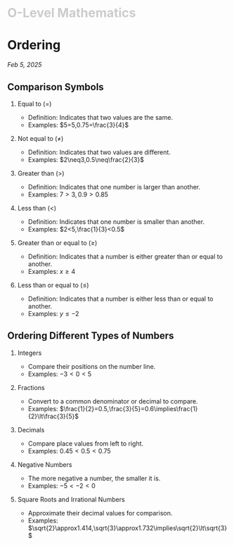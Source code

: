 <h1 style="color: #ccc">O-Level Mathematics</h1>

# Ordering

*Feb 5, 2025*

## Comparison Symbols

1.  Equal to ($=$)

    -   Definition: Indicates that two values are the same.
    -   Examples: $5=5,0.75=\frac{3}{4}$

2.  Not equal to ($\neq$)

    -   Definition: Indicates that two values are different.
    -   Examples: $2\neq3,0.5\neq\frac{2}{3}$

3.  Greater than ($>$)

    -   Definition: Indicates that one number is larger than another.
    -   Examples: $7>3,0.9>0.85$

4.  Less than ($<$)

    -   Definition: Indicates that one number is smaller than another.
    -   Examples: $2<5,\frac{1}{3}<0.5$

5.  Greater than or equal to ($\geq$)

    -   Definition: Indicates that a number is either greater than or equal to another.
    -   Examples: $x\geq4$

6.  Less than or equal to ($\leq$)

    -   Definition: Indicates that a number is either less than or equal to another.
    -   Examples: $y\leq-2$

## Ordering Different Types of Numbers

1.  Integers

    -   Compare their positions on the number line.
    -   Examples: $-3\lt0\lt5$

2.  Fractions

    -   Convert to a common denominator or decimal to compare.
    -   Examples: $\frac{1}{2}=0.5,\frac{3}{5}=0.6\implies\frac{1}{2}\lt\frac{3}{5}$

3.  Decimals

    -   Compare place values from left to right.
    -   Examples: $0.45\lt0.5\lt0.75$

4.  Negative Numbers

    -   The more negative a number, the smaller it is.
    -   Examples: $-5\lt-2\lt0$

5.  Square Roots and Irrational Numbers

    -   Approximate their decimal values for comparison.
    -   Examples: $\sqrt{2}\approx1.414,\sqrt{3}\approx1.732\implies\sqrt{2}\lt\sqrt{3}$
